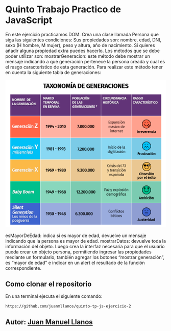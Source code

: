 # Quinto Trabajo Practico de JavaScript

En este ejercicio practicamos DOM.
Crea una clase llamada Persona que siga las siguientes condiciones:
Sus propiedades son: nombre, edad, DNI, sexo (H hombre, M mujer), peso y altura, año de nacimiento. Si quieres añadir alguna propiedad extra puedes hacerlo.
Los métodos que se debe poder utilizar  son:
mostrarGeneracion: este método debe mostrar un mensaje indicando a qué generación pertenece la persona creada y cual es el rasgo característico de esta generación.
Para realizar este método tener en cuenta la siguiente tabla de generaciones:

![Taxonomia de generaciones](./img/taxonomiaGeneraciones.png)

esMayorDeEdad: indica si es mayor de edad, devuelve un mensaje indicando que la persona es mayor de edad.
mostrarDatos: devuelve toda la información del objeto.
Luego crea la interfaz necesaria para que el usuario pueda crear un objeto persona, permitiendo ingresar las propiedades mediante un formulario, también agregar los botones “mostrar generación”, es “mayor de edad” e indicar en un alert el resultado de la función correspondiente.

## Como clonar el repositorio
En una terminal ejecuta el siguiente comando:

```
https://github.com/juanmllanos/quinto-tp-js-ejercicio-2

```

## Autor: [Juan Manuel Llanos](https://github.com/juanmllanos)